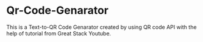 # Qr-Code-Genarator
This is a Text-to-QR Code Genarator created by using QR code API with the help of tutorial from Great Stack Youtube.
